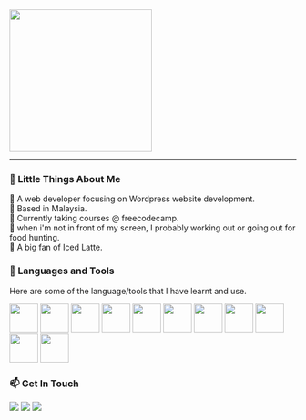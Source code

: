 <div id="header">
  <img src="https://media.giphy.com/media/ToMjGpQl18AemDAby3S/giphy.gif" width="250"/>
  </div>
</div>

---
### :woman: Little Things About Me
:small_orange_diamond: A web developer focusing on Wordpress website development.<br/>
:small_orange_diamond: Based in Malaysia.<br/>
:small_orange_diamond: Currently taking courses @ freecodecamp.<br/>
:small_orange_diamond: when i'm not in front of my screen, I probably working out or going out for food hunting.</br>
:small_orange_diamond: A big fan of Iced Latte.

### :rocket: Languages and Tools<br/>
Here are some of the language/tools that I have learnt and use.
<div id="techtools">
 <img src="https://cdn.jsdelivr.net/gh/devicons/devicon/icons/wordpress/wordpress-plain.svg" width="50"/>
 <img src="https://cdn.jsdelivr.net/gh/devicons/devicon/icons/bootstrap/bootstrap-original.svg" width="50" />
 <img src="https://cdn.jsdelivr.net/gh/devicons/devicon/icons/html5/html5-original.svg" width="50" />
 <img src="https://cdn.jsdelivr.net/gh/devicons/devicon/icons/css3/css3-original.svg" width="50" />
 <img src="https://cdn.jsdelivr.net/gh/devicons/devicon/icons/javascript/javascript-plain.svg" width="50" />
 <img src="https://cdn.jsdelivr.net/gh/devicons/devicon/icons/php/php-plain.svg" width="50" />
 <img src="https://cdn.jsdelivr.net/gh/devicons/devicon/icons/mysql/mysql-original-wordmark.svg" width="50" />
 <img src="https://cdn.jsdelivr.net/gh/devicons/devicon/icons/vscode/vscode-original.svg" width="50" />
 <img src="https://cdn.jsdelivr.net/gh/devicons/devicon/icons/canva/canva-original.svg" width="50" />
 <img src="https://cdn.jsdelivr.net/gh/devicons/devicon/icons/woocommerce/woocommerce-original.svg" width="50" />
 <img src="https://cdn.jsdelivr.net/gh/devicons/devicon/icons/filezilla/filezilla-plain.svg" width="50" />
</div>

### :mailbox: Get In Touch
<div id="badges">
<a href="https://www.linkedin.com/in/magdelynamekar/"><img src="https://img.shields.io/badge/LinkedIn-0077B5?style=for-the-badge&logo=linkedin&logoColor=white" ></a>
<a href="https://codepen.io/mkkr"><img src="https://img.shields.io/badge/Codepen-1E1F26?style=for-the-badge&logo=codepen&logoColor=white" ></a>
<a href="mailto:mekar.magdelyna@gmail.com"><img src="https://img.shields.io/badge/Gmail-D14836?style=for-the-badge&logo=gmail&logoColor=white" ></a>
</div>
